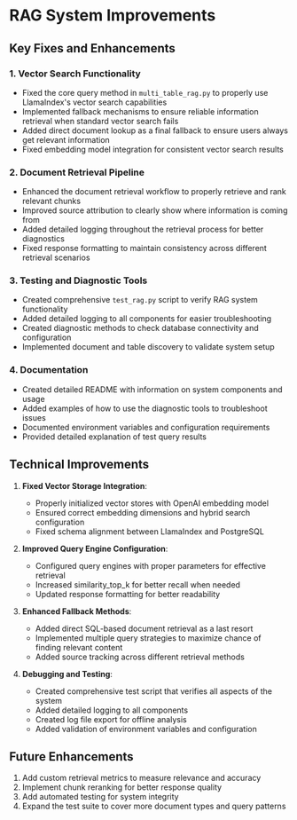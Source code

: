 # RAG System Improvements

## Key Fixes and Enhancements

### 1. Vector Search Functionality

- Fixed the core query method in `multi_table_rag.py` to properly use LlamaIndex's vector search capabilities
- Implemented fallback mechanisms to ensure reliable information retrieval when standard vector search fails
- Added direct document lookup as a final fallback to ensure users always get relevant information
- Fixed embedding model integration for consistent vector search results

### 2. Document Retrieval Pipeline

- Enhanced the document retrieval workflow to properly retrieve and rank relevant chunks
- Improved source attribution to clearly show where information is coming from
- Added detailed logging throughout the retrieval process for better diagnostics
- Fixed response formatting to maintain consistency across different retrieval scenarios

### 3. Testing and Diagnostic Tools

- Created comprehensive `test_rag.py` script to verify RAG system functionality
- Added detailed logging to all components for easier troubleshooting
- Created diagnostic methods to check database connectivity and configuration
- Implemented document and table discovery to validate system setup

### 4. Documentation

- Created detailed README with information on system components and usage
- Added examples of how to use the diagnostic tools to troubleshoot issues
- Documented environment variables and configuration requirements
- Provided detailed explanation of test query results

## Technical Improvements

1. **Fixed Vector Storage Integration**:
   - Properly initialized vector stores with OpenAI embedding model
   - Ensured correct embedding dimensions and hybrid search configuration
   - Fixed schema alignment between LlamaIndex and PostgreSQL

2. **Improved Query Engine Configuration**:
   - Configured query engines with proper parameters for effective retrieval
   - Increased similarity_top_k for better recall when needed
   - Updated response formatting for better readability

3. **Enhanced Fallback Methods**:
   - Added direct SQL-based document retrieval as a last resort
   - Implemented multiple query strategies to maximize chance of finding relevant content
   - Added source tracking across different retrieval methods

4. **Debugging and Testing**:
   - Created comprehensive test script that verifies all aspects of the system
   - Added detailed logging to all components
   - Created log file export for offline analysis
   - Added validation of environment variables and configuration

## Future Enhancements

1. Add custom retrieval metrics to measure relevance and accuracy
2. Implement chunk reranking for better response quality
3. Add automated testing for system integrity
4. Expand the test suite to cover more document types and query patterns 